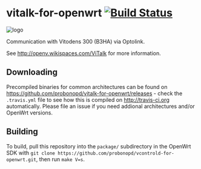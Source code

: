 vitalk-for-openwrt [![Build Status](https://travis-ci.org/probonopd/vitalk-for-openwrt.svg)](https://travis-ci.org/probonopd/vitalk-for-openwrt)
==================
![logo](https://cloud.githubusercontent.com/assets/2480569/5598426/71c87b16-92b6-11e4-9aef-ebc7b87d49fb.gif)

Communication with Vitodens 300 (B3HA) via Optolink.

See http://openv.wikispaces.com/ViTalk for more information.

Downloading
--
Precompiled binaries for common architectures can be found on https://github.com/probonopd/vitalk-for-openwrt/releases - check the ```.travis.yml``` file to see how this is compiled on http://travis-ci.org automatically. Please file an issue if you need addional architectures and/or OpenWrt versions.

Building
--
To build, pull this repository into the ```package/``` subdirectory in the OpenWrt SDK with ```git clone https://github.com/probonopd/vcontrold-for-openwrt.git```, then run ```make V=s```. 
